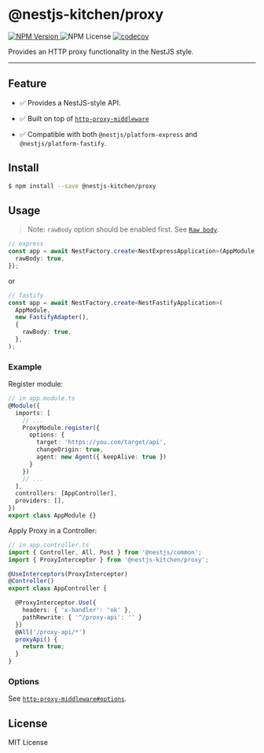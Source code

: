 # @nestjs-kitchen/proxy

[![NPM Version](https://img.shields.io/npm/v/%40nestjs-kitchen%2Fproxy)
](https://www.npmjs.com/package/@nestjs-kitchen/proxy)
![NPM License](https://img.shields.io/npm/l/%40nestjs-kitchen%2Fproxy)
[![codecov](https://codecov.io/gh/yikenman/nestjs-kitchen/graph/badge.svg?token=43EG2T8LKS&flag=@nestjs-kitchen/proxy)](https://codecov.io/gh/yikenman/nestjs-kitchen)

Provides an HTTP proxy functionality in the NestJS style.

---

## Feature

- ✅ Provides a NestJS-style API.

- ✅ Built on top of [`http-proxy-middleware`](https://www.npmjs.com/package/http-proxy-middleware)

- ✅ Compatible with both `@nestjs/platform-express` and `@nestjs/platform-fastify`.

## Install

```bash
$ npm install --save @nestjs-kitchen/proxy
```

## Usage

> Note: `rawBody` option should be enabled first. See [`Raw body`](https://docs.nestjs.com/faq/raw-body#raw-body).

```ts
// express
const app = await NestFactory.create<NestExpressApplication>(AppModule, {
  rawBody: true,
});
```

or 

```ts
// fastify
const app = await NestFactory.create<NestFastifyApplication>(
  AppModule,
  new FastifyAdapter(),
  {
    rawBody: true,
  },
);
```

### Example

Register module:

```ts
// in app.module.ts
@Module({
  imports: [
    // ...
    ProxyModule.register({
      options: {
        target: 'https://you.com/target/api',
        changeOrigin: true,
        agent: new Agent({ keepAlive: true })
      }
    })
    // ...
  ],
  controllers: [AppController],
  providers: [],
})
export class AppModule {}
```

Apply Proxy in a Controller:

```ts
// in app.controller.ts
import { Controller, All, Post } from '@nestjs/common';
import { ProxyInterceptor } from '@nestjs-kitchen/proxy';

@UseInterceptors(ProxyInterceptor)
@Controller()
export class AppController {

  @ProxyInterceptor.Use({
    headers: { 'x-handler': 'ok' },
    pathRewrite: { '^/proxy-api': '' }
  })
  @All('/proxy-api/*')
  proxyApi() {
    return true;
  }
}
```

### Options

See [`http-proxy-middleware#options`](https://www.npmjs.com/package/http-proxy-middleware#options).

## License

MIT License
